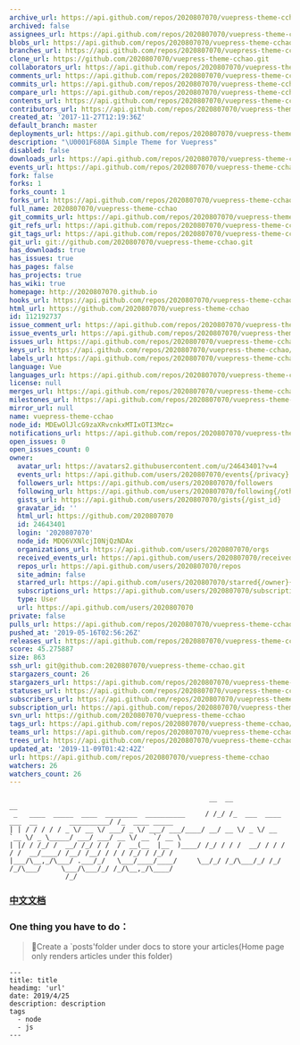 ```yaml
---
archive_url: https://api.github.com/repos/2020807070/vuepress-theme-cchao/{archive_format}{/ref}
archived: false
assignees_url: https://api.github.com/repos/2020807070/vuepress-theme-cchao/assignees{/user}
blobs_url: https://api.github.com/repos/2020807070/vuepress-theme-cchao/git/blobs{/sha}
branches_url: https://api.github.com/repos/2020807070/vuepress-theme-cchao/branches{/branch}
clone_url: https://github.com/2020807070/vuepress-theme-cchao.git
collaborators_url: https://api.github.com/repos/2020807070/vuepress-theme-cchao/collaborators{/collaborator}
comments_url: https://api.github.com/repos/2020807070/vuepress-theme-cchao/comments{/number}
commits_url: https://api.github.com/repos/2020807070/vuepress-theme-cchao/commits{/sha}
compare_url: https://api.github.com/repos/2020807070/vuepress-theme-cchao/compare/{base}...{head}
contents_url: https://api.github.com/repos/2020807070/vuepress-theme-cchao/contents/{+path}
contributors_url: https://api.github.com/repos/2020807070/vuepress-theme-cchao/contributors
created_at: '2017-11-27T12:19:36Z'
default_branch: master
deployments_url: https://api.github.com/repos/2020807070/vuepress-theme-cchao/deployments
description: "\U0001F680A Simple Theme for Vuepress"
disabled: false
downloads_url: https://api.github.com/repos/2020807070/vuepress-theme-cchao/downloads
events_url: https://api.github.com/repos/2020807070/vuepress-theme-cchao/events
fork: false
forks: 1
forks_count: 1
forks_url: https://api.github.com/repos/2020807070/vuepress-theme-cchao/forks
full_name: 2020807070/vuepress-theme-cchao
git_commits_url: https://api.github.com/repos/2020807070/vuepress-theme-cchao/git/commits{/sha}
git_refs_url: https://api.github.com/repos/2020807070/vuepress-theme-cchao/git/refs{/sha}
git_tags_url: https://api.github.com/repos/2020807070/vuepress-theme-cchao/git/tags{/sha}
git_url: git://github.com/2020807070/vuepress-theme-cchao.git
has_downloads: true
has_issues: true
has_pages: false
has_projects: true
has_wiki: true
homepage: http://2020807070.github.io
hooks_url: https://api.github.com/repos/2020807070/vuepress-theme-cchao/hooks
html_url: https://github.com/2020807070/vuepress-theme-cchao
id: 112192737
issue_comment_url: https://api.github.com/repos/2020807070/vuepress-theme-cchao/issues/comments{/number}
issue_events_url: https://api.github.com/repos/2020807070/vuepress-theme-cchao/issues/events{/number}
issues_url: https://api.github.com/repos/2020807070/vuepress-theme-cchao/issues{/number}
keys_url: https://api.github.com/repos/2020807070/vuepress-theme-cchao/keys{/key_id}
labels_url: https://api.github.com/repos/2020807070/vuepress-theme-cchao/labels{/name}
language: Vue
languages_url: https://api.github.com/repos/2020807070/vuepress-theme-cchao/languages
license: null
merges_url: https://api.github.com/repos/2020807070/vuepress-theme-cchao/merges
milestones_url: https://api.github.com/repos/2020807070/vuepress-theme-cchao/milestones{/number}
mirror_url: null
name: vuepress-theme-cchao
node_id: MDEwOlJlcG9zaXRvcnkxMTIxOTI3Mzc=
notifications_url: https://api.github.com/repos/2020807070/vuepress-theme-cchao/notifications{?since,all,participating}
open_issues: 0
open_issues_count: 0
owner:
  avatar_url: https://avatars2.githubusercontent.com/u/24643401?v=4
  events_url: https://api.github.com/users/2020807070/events{/privacy}
  followers_url: https://api.github.com/users/2020807070/followers
  following_url: https://api.github.com/users/2020807070/following{/other_user}
  gists_url: https://api.github.com/users/2020807070/gists{/gist_id}
  gravatar_id: ''
  html_url: https://github.com/2020807070
  id: 24643401
  login: '2020807070'
  node_id: MDQ6VXNlcjI0NjQzNDAx
  organizations_url: https://api.github.com/users/2020807070/orgs
  received_events_url: https://api.github.com/users/2020807070/received_events
  repos_url: https://api.github.com/users/2020807070/repos
  site_admin: false
  starred_url: https://api.github.com/users/2020807070/starred{/owner}{/repo}
  subscriptions_url: https://api.github.com/users/2020807070/subscriptions
  type: User
  url: https://api.github.com/users/2020807070
private: false
pulls_url: https://api.github.com/repos/2020807070/vuepress-theme-cchao/pulls{/number}
pushed_at: '2019-05-16T02:56:26Z'
releases_url: https://api.github.com/repos/2020807070/vuepress-theme-cchao/releases{/id}
score: 45.275887
size: 863
ssh_url: git@github.com:2020807070/vuepress-theme-cchao.git
stargazers_count: 26
stargazers_url: https://api.github.com/repos/2020807070/vuepress-theme-cchao/stargazers
statuses_url: https://api.github.com/repos/2020807070/vuepress-theme-cchao/statuses/{sha}
subscribers_url: https://api.github.com/repos/2020807070/vuepress-theme-cchao/subscribers
subscription_url: https://api.github.com/repos/2020807070/vuepress-theme-cchao/subscription
svn_url: https://github.com/2020807070/vuepress-theme-cchao
tags_url: https://api.github.com/repos/2020807070/vuepress-theme-cchao/tags
teams_url: https://api.github.com/repos/2020807070/vuepress-theme-cchao/teams
trees_url: https://api.github.com/repos/2020807070/vuepress-theme-cchao/git/trees{/sha}
updated_at: '2019-11-09T01:42:42Z'
url: https://api.github.com/repos/2020807070/vuepress-theme-cchao
watchers: 26
watchers_count: 26
---
```


```
                                                  __  __                                       __
 _   ____  _____  ____  ________  __________     / /_/ /_  ___  ____ ___  __        __________/ /_  ____ _____
| | / / / / / _ \/ __ \/ ___/ _ \/ ___/ ___/____/ __/ __ \/ _ \/ __ `__ \/ _ \_____/ ___/ ___/ __ \/ __ `/ __ \
| |/ / /_/ /  __/ /_/ / /  /  __(__  |__  )____/ /_/ / / /  __/ / / / / /  __/____/ /__/ /__/ / / / /_/ / /_/ /
|___/\__,_/\___/ .___/_/   \___/____/____/     \__/_/ /_/\___/_/ /_/ /_/\___/     \___/\___/_/ /_/\__,_/\____/
              /_/
 ```
### [中文文档](https://raw.githubusercontent.com/cchao/vuepress-theme-cchao/master/README-zh.md)

### One thing you have to do：
> 📁Create a `posts'folder under docs to store your articles(Home page only renders articles under this folder)

```
---
title: title
headimg: 'url'
date: 2019/4/25
description: description
tags
  - node
  - js
---
```
